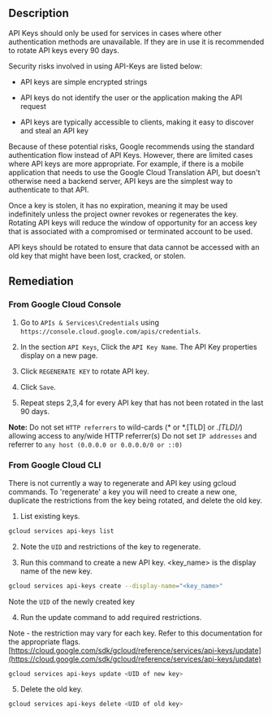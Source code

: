 ## Description

API Keys should only be used for services in cases where other authentication methods are unavailable. If they are in use it is recommended to rotate API keys every 90 days.

Security risks involved in using API-Keys are listed below:

- API keys are simple encrypted strings

- API keys do not identify the user or the application making the API request

- API keys are typically accessible to clients, making it easy to discover and steal an API key

Because of these potential risks, Google recommends using the standard authentication flow instead of API Keys. However, there are limited cases where API keys are more appropriate. For example, if there is a mobile application that needs to use the Google Cloud Translation API, but doesn't otherwise need a backend server, API keys are the simplest way to authenticate to that API.

Once a key is stolen, it has no expiration, meaning it may be used indefinitely unless the project owner revokes or regenerates the key.
Rotating API keys will reduce the window of opportunity for an access key that is associated with a compromised or terminated account to be used.

API keys should be rotated to ensure that data cannot be accessed with an old key that might have been lost, cracked, or stolen.

## Remediation

### From Google Cloud Console

1. Go to `APIs & Services\Credentials` using `https://console.cloud.google.com/apis/credentials`.

2. In the section `API Keys`, Click the `API Key Name`. The API Key properties display on a new page.

3. Click `REGENERATE KEY` to rotate API key.

4. Click `Save`.

5. Repeat steps 2,3,4 for every API key that has not been rotated in the last 90 days.

**Note:** Do not set `HTTP referrers` to wild-cards (* or *.[TLD] or *.[TLD]/*) allowing access to any/wide HTTP referrer(s)
Do not set `IP addresses` and referrer to `any host (0.0.0.0 or 0.0.0.0/0 or ::0)`

### From Google Cloud CLI

There is not currently a way to regenerate and API key using gcloud commands. To 'regenerate' a key you will need to create a new one, duplicate the restrictions from the key being rotated, and delete the old key.

1. List existing keys.

```bash
gcloud services api-keys list
```

2. Note the `UID` and restrictions of the key to regenerate.

3. Run this command to create a new API key. <key_name> is the display name of the new key.

```bash
gcloud services api-keys create --display-name="<key_name>"
```

Note the `UID` of the newly created key

4. Run the update command to add required restrictions.

Note - the restriction may vary for each key. Refer to this documentation for the appropriate flags.
[https://cloud.google.com/sdk/gcloud/reference/services/api-keys/update](https://cloud.google.com/sdk/gcloud/reference/services/api-keys/update)

```bash
gcloud services api-keys update <UID of new key>
```

5. Delete the old key.

```bash
gcloud services api-keys delete <UID of old key>
```
